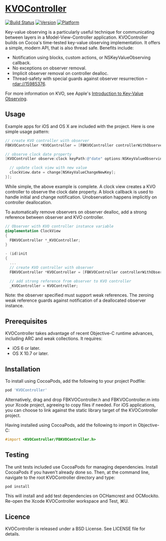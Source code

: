 # [KVOController](https://github.com/facebook/KVOController)
[![Build Status](https://travis-ci.org/facebook/KVOController.png?branch=master)](https://travis-ci.org/facebook/KVOController)
[![Version](https://cocoapod-badges.herokuapp.com/v/KVOController/badge.png)](http://cocoadocs.org/docsets/KVOController)
[![Platform](https://cocoapod-badges.herokuapp.com/p/KVOController/badge.png)](http://cocoadocs.org/docsets/KVOController)

Key-value observing is a particularly useful technique for communicating between layers in a Model-View-Controller application. KVOController builds on Cocoa's time-tested key-value observing implementation. It offers a simple, modern API, that is also thread safe. Benefits include:

- Notification using blocks, custom actions, or NSKeyValueObserving callback.
- No exceptions on observer removal.
- Implicit observer removal on controller dealloc.
- Thread-safety with special guards against observer resurrection – [rdar://15985376](http://openradar.appspot.com/radar?id=5305010728468480).

For more information on KVO, see Apple's [Introduction to Key-Value Observing](https://developer.apple.com/library/mac/documentation/Cocoa/Conceptual/KeyValueObserving/KeyValueObserving.html).

## Usage

Example apps for iOS and OS X are included with the project. Here is one simple usage pattern:

```objective-c
// create KVO controller with observer
FBKVOController *KVOController = [FBKVOController controllerWithObserver:self];

// observe clock date property
[KVOController observe:clock keyPath:@"date" options:NSKeyValueObservingOptionInitial|NSKeyValueObservingOptionNew block:^(ClockView *clockView, Clock *clock, NSDictionary *change) {

  // update clock view with new value
  clockView.date = change[NSKeyValueChangeNewKey];
}];
```

While simple, the above example is complete. A clock view creates a KVO controller to observe the clock date property. A block callback is used to handle initial and change notification. Unobservation happens implicitly on controller deallocation.

To automatically remove observers on observer dealloc, add a strong reference between observer and KVO controller.

```objective-c
// Observer with KVO controller instance variable
@implementation ClockView
{
  FBKVOController *_KVOController;
}

- (id)init
{
  ...
  // create KVO controller with observer
  FBKVOController *KVOController = [FBKVOController controllerWithObserver:self];

  // add strong reference from observer to KVO controller
  _KVOController = KVOController;

```
Note: the observer specified must support weak references. The zeroing weak reference guards against notification of a deallocated observer instance.

## Prerequisites

KVOController takes advantage of recent Objective-C runtime advances, including ARC and weak collections. It requires:

- iOS 6 or later.
- OS X 10.7 or later.

## Installation

To install using CocoaPods, add the following to your project Podfile:

```ruby
pod 'KVOController'
```

Alternatively, drag and drop FBKVOController.h and FBKVOController.m into your Xcode project, agreeing to copy files if needed. For iOS applications, you can choose to link against the static library target of the KVOController project.

Having installed using CocoaPods, add the following to import in Objective-C:
```objective-c
#import <KVOController/FBKVOController.h>
```

## Testing

The unit tests included use CocoaPods for managing dependencies. Install CocoaPods if you haven't already done so. Then, at the command line, navigate to the root KVOController directory and type:

```sh
pod install
```

This will install and add test dependencies on OCHamcrest and OCMockito. Re-open the Xcode KVOController workspace and Test, ⌘U.

## Licence

KVOController is released under a BSD License. See LICENSE file for details.
